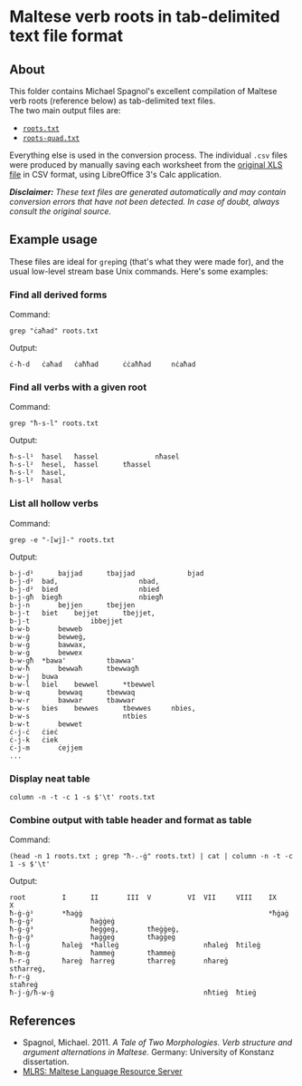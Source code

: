 # Maltese verb roots in tab-delimited text file format

## About

This folder contains Michael Spagnol's excellent compilation of Maltese verb roots (reference below) as tab-delimited text files.  
The two main output files are:

- [`roots.txt`](https://raw.github.com/johnjcamilleri/Maltese-GF-Resource-Grammar/master/doc/roots/roots.txt)
- [`roots-quad.txt`](https://raw.github.com/johnjcamilleri/Maltese-GF-Resource-Grammar/master/doc/roots/roots-quad.txt)

Everything else is used in the conversion process.
The individual `.csv` files were produced by manually saving each worksheet from the [original XLS file](http://mlrs.research.um.edu.mt/dl/roots.xls) in CSV format, using LibreOffice 3's Calc application.

_**Disclaimer:** These text files are generated automatically and may contain conversion errors that have not been detected. In case of doubt, always consult the original source._

## Example usage

These files are ideal for `grep`ing (that's what they were made for), and the usual low-level stream base Unix commands. Here's some examples:

### Find all derived forms

Command:

    grep "ċaħad" roots.txt
    
Output:

    ċ-ħ-d	ċaħad	ċaħħad		ċċaħħad		nċaħad		
    
### Find all verbs with a given root

Command:

    grep "ħ-s-l" roots.txt
    
Output:

    ħ-s-l¹	ħasel	ħassel				nħasel			
    ħ-s-l²	ħesel,	ħassel		tħassel					
    ħ-s-l²	ħasel,								
    ħ-s-l²	ħasal								

### List all hollow verbs

Command:

    grep -e "-[wj]-" roots.txt
    
Output:
    
    b-j-d¹		bajjad		tbajjad				bjad	
    b-j-d²	bad,					nbad,			
    b-j-d²	bied					nbied			
    b-j-għ	biegħ					nbiegħ			
    b-j-n		bejjen		tbejjen					
    b-j-t	biet	bejjet		tbejjet,					
    b-j-t				ibbejjet					
    b-w-b		bewweb							
    b-w-ġ		bewweġ,							
    b-w-ġ		bawwax,							
    b-w-ġ		bewwex							
    b-w-għ	*bawa'			tbawwa'					
    b-w-ħ		bewwaħ		tbewwagħ					
    b-w-j	buwa								
    b-w-l	biel	bewwel		*tbewwel					
    b-w-q		bewwaq		tbewwaq					
    b-w-r		bawwar		tbawwar					
    b-w-s	bies	bewwes		tbewwes		nbies,			
    b-w-s						ntbies			
    b-w-t		bewwet							
    ċ-j-ċ	ċieċ								
    ċ-j-k	ċiek								
    ċ-j-m		ċejjem							
    ...
    
### Display neat table

    column -n -t -c 1 -s $'\t' roots.txt
    
### Combine output with table header and format as table

Command:

    (head -n 1 roots.txt ; grep "ħ-.-ġ" roots.txt) | cat | column -n -t -c 1 -s $'\t'
    
Output:

    root         I      II       III  V         VI  VII     VIII    IX     X
    ħ-ġ-ġ¹       *ħaġġ                                              *ħġaġ  
    ħ-ġ-ġ²              ħaġġeġ                                             
    ħ-ġ-ġ³              ħeġġeġ,       tħeġġeġ,                             
    ħ-ġ-ġ³              ħaġġeġ        tħaġġeġ                              
    ħ-l-ġ        ħaleġ  *ħalleġ                     nħaleġ  ħtileġ         
    ħ-m-ġ               ħammeġ        tħammeġ                              
    ħ-r-ġ        ħareġ  ħarreġ        tħarreġ       nħareġ                 stħarreġ,
    ħ-r-ġ                                                                  staħreġ
    ħ-j-ġ/ħ-w-ġ                                     nħtieġ  ħtieġ          

## References

- Spagnol, Michael. 2011. _A Tale of Two Morphologies. Verb structure and argument alternations in Maltese._ Germany: University of Konstanz dissertation.
- [MLRS: Maltese Language Resource Server](http://mlrs.research.um.edu.mt/index.php?page=33)
